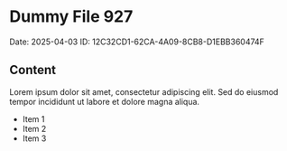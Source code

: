 # Dummy File 927

Date: 2025-04-03
ID: 12C32CD1-62CA-4A09-8CB8-D1EBB360474F

## Content

Lorem ipsum dolor sit amet, consectetur adipiscing elit.
Sed do eiusmod tempor incididunt ut labore et dolore magna aliqua.

* Item 1
* Item 2
* Item 3
